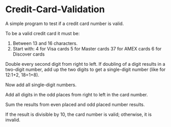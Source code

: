 # Credit-Card-Validation
A simple program to test if a credit card number is valid.

To be a valid credit card it must be:

1) Between 13 and 16 characters.
2) Start with:
  4 for Visa cards
  5 for Master cards
  37 for AMEX cards
  6 for Discover cards
  
Double every second digit from right to left. If doubling of a digit results in a
two-digit number, add up the two digits to get a single-digit number (like for 12:1+2, 18=1+8).

Now add all single-digit numbers.

Add all digits in the odd places from right to left in the card number.

Sum the results from even placed and odd placed number results.

If the result is divisible by 10, the card number is valid; otherwise, it is invalid.
